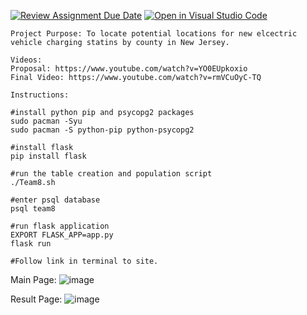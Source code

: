 [![Review Assignment Due Date](https://classroom.github.com/assets/deadline-readme-button-8d59dc4de5201274e310e4c54b9627a8934c3b88527886e3b421487c677d23eb.svg)](https://classroom.github.com/a/-Nv0cKFk)
[![Open in Visual Studio Code](https://classroom.github.com/assets/open-in-vscode-c66648af7eb3fe8bc4f294546bfd86ef473780cde1dea487d3c4ff354943c9ae.svg)](https://classroom.github.com/online_ide?assignment_repo_id=10766481&assignment_repo_type=AssignmentRepo)

```
Project Purpose: To locate potential locations for new elcectric vehicle charging statins by county in New Jersey.

Videos:
Proposal: https://www.youtube.com/watch?v=YO0EUpkoxio
Final Video: https://www.youtube.com/watch?v=rmVCuOyC-TQ

Instructions:

#install python pip and psycopg2 packages
sudo pacman -Syu
sudo pacman -S python-pip python-psycopg2

#install flask
pip install flask

#run the table creation and population script
./Team8.sh

#enter psql database
psql team8

#run flask application
EXPORT FLASK_APP=app.py
flask run

#Follow link in terminal to site.
```
Main Page:
![image](https://user-images.githubusercontent.com/123657245/235206116-53c25566-e55e-4942-a18e-ab0a2a38d05a.png)

Result Page:
![image](https://user-images.githubusercontent.com/123657245/235206958-4f04e93b-e721-4ffc-a59a-f989ed9b84b7.png)
